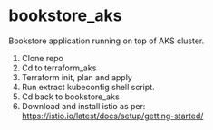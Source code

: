 # bookstore_aks
Bookstore application running on top of AKS cluster.

1. Clone repo
2. Cd to terraform_aks
3. Terraform init, plan and apply
4. Run extract kubeconfig shell script.
5. Cd back to bookstore_aks
6. Download and install istio as per: https://istio.io/latest/docs/setup/getting-started/
